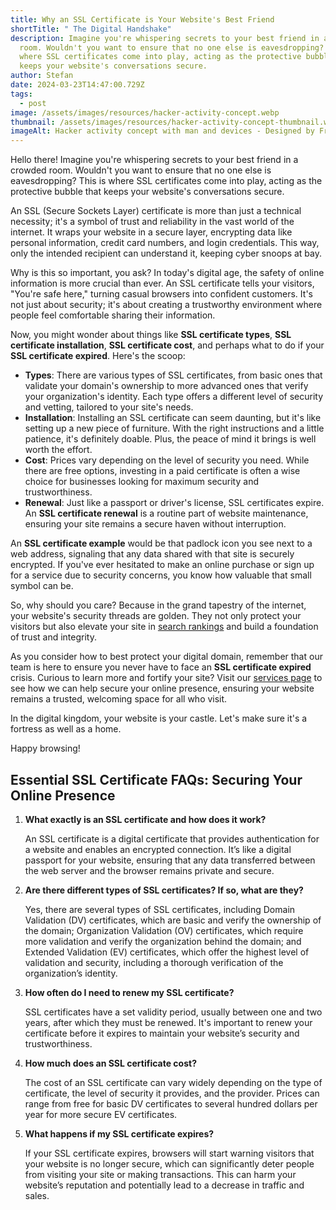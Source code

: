 ```yaml
---
title: Why an SSL Certificate is Your Website's Best Friend
shortTitle: " The Digital Handshake"
description: Imagine you're whispering secrets to your best friend in a crowded
  room. Wouldn't you want to ensure that no one else is eavesdropping? This is
  where SSL certificates come into play, acting as the protective bubble that
  keeps your website's conversations secure.
author: Stefan
date: 2024-03-23T14:47:00.729Z
tags:
  - post
image: /assets/images/resources/hacker-activity-concept.webp
thumbnail: /assets/images/resources/hacker-activity-concept-thumbnail.webp
imageAlt: Hacker activity concept with man and devices - Designed by Freepik
---
```

H﻿ello there! Imagine you're whispering secrets to your best friend in a crowded room. Wouldn't you want to ensure that no one else is eavesdropping? This is where SSL certificates come into play, acting as the protective bubble that keeps your website's conversations secure.

An SSL (Secure Sockets Layer) certificate is more than just a technical necessity; it's a symbol of trust and reliability in the vast world of the internet. It wraps your website in a secure layer, encrypting data like personal information, credit card numbers, and login credentials. This way, only the intended recipient can understand it, keeping cyber snoops at bay.

Why is this so important, you ask? In today's digital age, the safety of online information is more crucial than ever. An SSL certificate tells your visitors, "You're safe here," turning casual browsers into confident customers. It's not just about security; it's about creating a trustworthy environment where people feel comfortable sharing their information.

Now, you might wonder about things like **SSL certificate types**, **SSL certificate installation**, **SSL certificate cost**, and perhaps what to do if your **SSL certificate expired**. Here's the scoop:

* **Types**: There are various types of SSL certificates, from basic ones that validate your domain's ownership to more advanced ones that verify your organization's identity. Each type offers a different level of security and vetting, tailored to your site's needs.
* **Installation**: Installing an SSL certificate can seem daunting, but it's like setting up a new piece of furniture. With the right instructions and a little patience, it's definitely doable. Plus, the peace of mind it brings is well worth the effort.
* **Cost**: Prices vary depending on the level of security you need. While there are free options, investing in a paid certificate is often a wise choice for businesses looking for maximum security and trustworthiness.
* **Renewal**: Just like a passport or driver's license, SSL certificates expire. An **SSL certificate renewal** is a routine part of website maintenance, ensuring your site remains a secure haven without interruption.

An **SSL certificate example** would be that padlock icon you see next to a web address, signaling that any data shared with that site is securely encrypted. If you've ever hesitated to make an online purchase or sign up for a service due to security concerns, you know how valuable that small symbol can be.

So, why should you care? Because in the grand tapestry of the internet, your website's security threads are golden. They not only protect your visitors but also elevate your site in [search rankings](https://sxzar.com/resources/your-ticket-to-online-success/) and build a foundation of trust and integrity.

As you consider how to best protect your digital domain, remember that our team is here to ensure you never have to face an **SSL certificate expired** crisis. Curious to learn more and fortify your site? Visit our [services page](https://sxzar.com/services/) to see how we can help secure your online presence, ensuring your website remains a trusted, welcoming space for all who visit.

In the digital kingdom, your website is your castle. Let's make sure it's a fortress as well as a home.

H﻿appy browsing!



## Essential SSL Certificate FAQs: Securing Your Online Presence



1. **What exactly is an SSL certificate and how does it work?**

   An SSL certificate is a digital certificate that provides authentication for a website and enables an encrypted connection. It’s like a digital passport for your website, ensuring that any data transferred between the web server and the browser remains private and secure.
2. **Are there different types of SSL certificates? If so, what are they?**

   Yes, there are several types of SSL certificates, including Domain Validation (DV) certificates, which are basic and verify the ownership of the domain; Organization Validation (OV) certificates, which require more validation and verify the organization behind the domain; and Extended Validation (EV) certificates, which offer the highest level of validation and security, including a thorough verification of the organization’s identity.
3. **How often do I need to renew my SSL certificate?**

   SSL certificates have a set validity period, usually between one and two years, after which they must be renewed. It's important to renew your certificate before it expires to maintain your website’s security and trustworthiness.
4. **How much does an SSL certificate cost?**

   The cost of an SSL certificate can vary widely depending on the type of certificate, the level of security it provides, and the provider. Prices can range from free for basic DV certificates to several hundred dollars per year for more secure EV certificates.
5. **What happens if my SSL certificate expires?**

   If your SSL certificate expires, browsers will start warning visitors that your website is no longer secure, which can significantly deter people from visiting your site or making transactions. This can harm your website’s reputation and potentially lead to a decrease in traffic and sales.